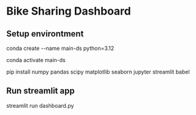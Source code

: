 # Bike Sharing Dashboard

## Setup environtment

conda create --name main-ds python=3.12

conda activate main-ds

pip install numpy pandas scipy matplotlib seaborn jupyter streamlit babel

## Run streamlit app

streamlit run dashboard.py
